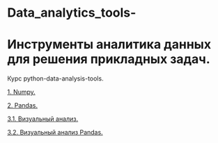# Data_analytics_tools-
# Инструменты аналитика данных для решения прикладных задач.

Курс python-data-analysis-tools.

[1. Numpy.](/Дз1_Numpy.ipynb)

[2. Pandas.]()

[3.1. Визуальный анализ.]()

[3.2. Визуальный анализ Pandas.]()
